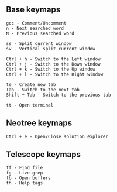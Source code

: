 ## Base keymaps

```
gcc - Comment/Uncomment
n - Next searched word
N - Previous searched word
```

```
ss - Split current window
sv - Vertical split current window
```

```
Ctrl + h - Switch to the Left window
Ctrl + j - Switch to the Down window
Ctrl + k - Switch to the Up window
Ctrl + l - Switch to the Right window
```

```
te - Create new tab
Tab - Switch to the next tab
Shift + Tab - Switch to the previous tab
```

```
tt - Open terminal
```

## Neotree keymaps

```
Ctrl + e - Open/Close solution explorer
```

## Telescope keymaps

```
ff - Find file
fg - Live grep
fb - Open buffers
fh - Help tags
```
